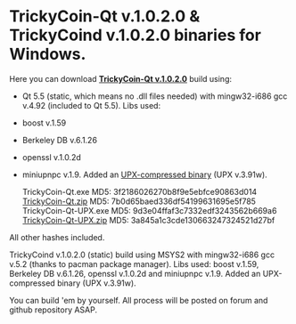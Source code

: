 # TrickyCoin-Qt v.1.0.2.0 & TrickyCoind v.1.0.2.0 binaries for Windows.

Here you can download [**TrickyCoin-Qt v.1.0.2.0**](http://www.trickycoin.com/dl/1.0.2.0/TrickyCoin-Qt.zip) build using:
* Qt 5.5 (static, which means no .dll files needed) with mingw32-i686 gcc v.4.92 (included to Qt 5.5).
Libs used:
* boost v.1.59
* Berkeley DB v.6.1.26
* openssl v.1.0.2d
* miniupnpc v.1.9.
Added an [UPX-compressed binary](http://www.trickycoin.com/dl/1.0.2.0/TrickyCoin-Qt-UPX.zip) (UPX v.3.91w).

    TrickyCoin-Qt.exe MD5: 3f2186026270b8f9e5ebfce90863d014 
    [TrickyCoin-Qt.zip](http://www.trickycoin.com/dl/1.0.2.0/TrickyCoin-Qt.zip) MD5: 7b0d65baed336df54199631695e5f785
    TrickyCoin-Qt-UPX.exe MD5: 9d3e04ffaf3c7332edf3243562b669a6
    [TrickyCoin-Qt-UPX.zip](http://www.trickycoin.com/dl/1.0.2.0/TrickyCoin-Qt-UPX.zip) MD5: 3a845a1c3cde130663247324521d27bf

All other hashes included.

TrickyCoind v.1.0.2.0 (static) build using MSYS2 with mingw32-i686 gcc v.5.2 (thanks to pacman package manager).
Libs used: boost v.1.59, Berkeley DB v.6.1.26, openssl v.1.0.2d and miniupnpc v.1.9. Added an UPX-compressed binary (UPX v.3.91w).

You can build 'em by yourself. All process will be posted on forum and github repository ASAP.